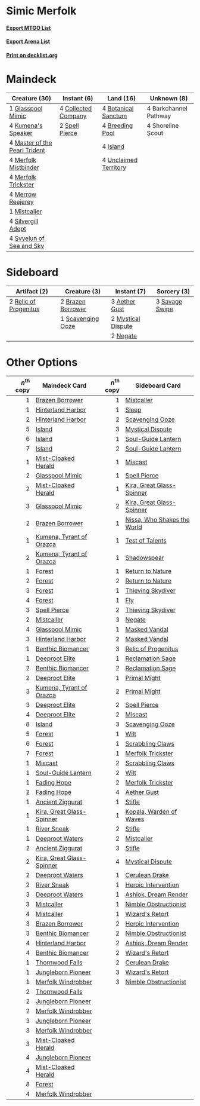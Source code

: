 # Simic Merfolk

#### [Export MTGO List](../collection/Simic%20Merfolk/Simic%20Merfolk.txt)
#### [Export Arena List](../collection/Simic%20Merfolk/Simic%20Merfolk_arena.txt)
#### [Print on decklist.org](http://decklist.org/?deckmain=4%09Barkchannel%20Pathway%0A4%09Botanical%20Sanctum%0A4%09Breeding%20Pool%0A4%09Collected%20Company%0A1%09Glasspool%20Mimic%0A4%09Island%0A4%09Kumena's%20Speaker%0A4%09Master%20of%20the%20Pearl%20Trident%0A4%09Merfolk%20Mistbinder%0A4%09Merfolk%20Trickster%0A4%09Merrow%20Reejerey%0A1%09Mistcaller%0A4%09Shoreline%20Scout%0A4%09Silvergill%20Adept%0A2%09Spell%20Pierce%0A4%09Svyelun%20of%20Sea%20and%20Sky%0A4%09Unclaimed%20Territory&deckside=3%09Aether%20Gust%0A2%09Brazen%20Borrower%0A2%09Mystical%20Dispute%0A2%09Negate%0A2%09Relic%20of%20Progenitus%0A3%09Savage%20Swipe%0A1%09Scavenging%20Ooze)
# Maindeck

|                                             Creature (30)                                              |                                         Instant (6)                                          |                                           Land (16)                                            |     Unknown (8)     |
|--------------------------------------------------------------------------------------------------------|----------------------------------------------------------------------------------------------|------------------------------------------------------------------------------------------------|---------------------|
|1 [Glasspool Mimic](http://gatherer.wizards.com/Pages/Card/Details.aspx?multiverseid=491688)            |4 [Collected Company](http://gatherer.wizards.com/Pages/Card/Details.aspx?multiverseid=394519)|4 [Botanical Sanctum](http://gatherer.wizards.com/Pages/Card/Details.aspx?multiverseid=417817)  |4 Barkchannel Pathway|
|4 [Kumena's Speaker](http://gatherer.wizards.com/Pages/Card/Details.aspx?multiverseid=435352)           |2 [Spell Pierce](http://gatherer.wizards.com/Pages/Card/Details.aspx?multiverseid=425876)     |4 [Breeding Pool](http://gatherer.wizards.com/Pages/Card/Details.aspx?multiverseid=97088)       |4 Shoreline Scout    |
|4 [Master of the Pearl Trident](http://gatherer.wizards.com/Pages/Card/Details.aspx?multiverseid=438449)|                                                                                              |4 [Island](http://gatherer.wizards.com/Pages/Card/Details.aspx?multiverseid=439857)             |                     |
|4 [Merfolk Mistbinder](http://gatherer.wizards.com/Pages/Card/Details.aspx?multiverseid=439823)         |                                                                                              |4 [Unclaimed Territory](http://gatherer.wizards.com/Pages/Card/Details.aspx?multiverseid=435419)|                     |
|4 [Merfolk Trickster](http://gatherer.wizards.com/Pages/Card/Details.aspx?multiverseid=442944)          |                                                                                              |                                                                                                |                     |
|4 [Merrow Reejerey](http://gatherer.wizards.com/Pages/Card/Details.aspx?multiverseid=438453)            |                                                                                              |                                                                                                |                     |
|1 [Mistcaller](http://gatherer.wizards.com/Pages/Card/Details.aspx?multiverseid=447198)                 |                                                                                              |                                                                                                |                     |
|4 [Silvergill Adept](http://gatherer.wizards.com/Pages/Card/Details.aspx?multiverseid=139682)           |                                                                                              |                                                                                                |                     |
|4 [Svyelun of Sea and Sky](http://gatherer.wizards.com/Pages/Card/Details.aspx?multiverseid=522145)     |                                                                                              |                                                                                                |                     |


# Sideboard

|                                          Artifact (2)                                          |                                        Creature (3)                                        |                                         Instant (7)                                         |                                       Sorcery (3)                                       |
|------------------------------------------------------------------------------------------------|--------------------------------------------------------------------------------------------|---------------------------------------------------------------------------------------------|-----------------------------------------------------------------------------------------|
|2 [Relic of Progenitus](http://gatherer.wizards.com/Pages/Card/Details.aspx?multiverseid=174824)|2 [Brazen Borrower](http://gatherer.wizards.com/Pages/Card/Details.aspx?multiverseid=473001)|3 [Aether Gust](http://gatherer.wizards.com/Pages/Card/Details.aspx?multiverseid=466796)     |3 [Savage Swipe](http://gatherer.wizards.com/Pages/Card/Details.aspx?multiverseid=464127)|
|                                                                                                |1 [Scavenging Ooze](http://gatherer.wizards.com/Pages/Card/Details.aspx?multiverseid=420783)|2 [Mystical Dispute](http://gatherer.wizards.com/Pages/Card/Details.aspx?multiverseid=473020)|                                                                                         |
|                                                                                                |                                                                                            |2 [Negate](http://gatherer.wizards.com/Pages/Card/Details.aspx?multiverseid=423707)          |                                                                                         |


# Other Options

|*n*<sup>th</sup> copy|                                           Maindeck Card                                           |*n*<sup>th</sup> copy|                                            Sideboard Card                                            |
|--------------------:|---------------------------------------------------------------------------------------------------|--------------------:|------------------------------------------------------------------------------------------------------|
|                    1|[Brazen Borrower](http://gatherer.wizards.com/Pages/Card/Details.aspx?multiverseid=473001)         |                    1|[Mistcaller](http://gatherer.wizards.com/Pages/Card/Details.aspx?multiverseid=447198)                 |
|                    1|[Hinterland Harbor](http://gatherer.wizards.com/Pages/Card/Details.aspx?multiverseid=443128)       |                    1|[Sleep](http://gatherer.wizards.com/Pages/Card/Details.aspx?multiverseid=405385)                      |
|                    2|[Hinterland Harbor](http://gatherer.wizards.com/Pages/Card/Details.aspx?multiverseid=443128)       |                    2|[Scavenging Ooze](http://gatherer.wizards.com/Pages/Card/Details.aspx?multiverseid=420783)            |
|                    5|[Island](http://gatherer.wizards.com/Pages/Card/Details.aspx?multiverseid=439857)                  |                    3|[Mystical Dispute](http://gatherer.wizards.com/Pages/Card/Details.aspx?multiverseid=473020)           |
|                    6|[Island](http://gatherer.wizards.com/Pages/Card/Details.aspx?multiverseid=439857)                  |                    1|[Soul-Guide Lantern](http://gatherer.wizards.com/Pages/Card/Details.aspx?multiverseid=476488)         |
|                    7|[Island](http://gatherer.wizards.com/Pages/Card/Details.aspx?multiverseid=439857)                  |                    2|[Soul-Guide Lantern](http://gatherer.wizards.com/Pages/Card/Details.aspx?multiverseid=476488)         |
|                    1|[Mist-Cloaked Herald](http://gatherer.wizards.com/Pages/Card/Details.aspx?multiverseid=450257)     |                    1|[Miscast](http://gatherer.wizards.com/Pages/Card/Details.aspx?multiverseid=485380)                    |
|                    2|[Glasspool Mimic](http://gatherer.wizards.com/Pages/Card/Details.aspx?multiverseid=491688)         |                    1|[Spell Pierce](http://gatherer.wizards.com/Pages/Card/Details.aspx?multiverseid=425876)               |
|                    2|[Mist-Cloaked Herald](http://gatherer.wizards.com/Pages/Card/Details.aspx?multiverseid=450257)     |                    1|[Kira, Great Glass-Spinner](http://gatherer.wizards.com/Pages/Card/Details.aspx?multiverseid=74445)   |
|                    3|[Glasspool Mimic](http://gatherer.wizards.com/Pages/Card/Details.aspx?multiverseid=491688)         |                    2|[Kira, Great Glass-Spinner](http://gatherer.wizards.com/Pages/Card/Details.aspx?multiverseid=74445)   |
|                    2|[Brazen Borrower](http://gatherer.wizards.com/Pages/Card/Details.aspx?multiverseid=473001)         |                    1|[Nissa, Who Shakes the World](http://gatherer.wizards.com/Pages/Card/Details.aspx?multiverseid=461096)|
|                    1|[Kumena, Tyrant of Orazca](http://gatherer.wizards.com/Pages/Card/Details.aspx?multiverseid=439821)|                    1|[Test of Talents](http://gatherer.wizards.com/Pages/Card/Details.aspx?multiverseid=513536)            |
|                    2|[Kumena, Tyrant of Orazca](http://gatherer.wizards.com/Pages/Card/Details.aspx?multiverseid=439821)|                    1|[Shadowspear](http://gatherer.wizards.com/Pages/Card/Details.aspx?multiverseid=476487)                |
|                    1|[Forest](http://gatherer.wizards.com/Pages/Card/Details.aspx?multiverseid=439860)                  |                    1|[Return to Nature](http://gatherer.wizards.com/Pages/Card/Details.aspx?multiverseid=461102)           |
|                    2|[Forest](http://gatherer.wizards.com/Pages/Card/Details.aspx?multiverseid=439860)                  |                    2|[Return to Nature](http://gatherer.wizards.com/Pages/Card/Details.aspx?multiverseid=461102)           |
|                    3|[Forest](http://gatherer.wizards.com/Pages/Card/Details.aspx?multiverseid=439860)                  |                    1|[Thieving Skydiver](http://gatherer.wizards.com/Pages/Card/Details.aspx?multiverseid=495618)          |
|                    4|[Forest](http://gatherer.wizards.com/Pages/Card/Details.aspx?multiverseid=439860)                  |                    1|[Fly](http://gatherer.wizards.com/Pages/Card/Details.aspx?multiverseid=527346)                        |
|                    3|[Spell Pierce](http://gatherer.wizards.com/Pages/Card/Details.aspx?multiverseid=425876)            |                    2|[Thieving Skydiver](http://gatherer.wizards.com/Pages/Card/Details.aspx?multiverseid=495618)          |
|                    2|[Mistcaller](http://gatherer.wizards.com/Pages/Card/Details.aspx?multiverseid=447198)              |                    3|[Negate](http://gatherer.wizards.com/Pages/Card/Details.aspx?multiverseid=423707)                     |
|                    4|[Glasspool Mimic](http://gatherer.wizards.com/Pages/Card/Details.aspx?multiverseid=491688)         |                    1|[Masked Vandal](http://gatherer.wizards.com/Pages/Card/Details.aspx?multiverseid=503800)              |
|                    3|[Hinterland Harbor](http://gatherer.wizards.com/Pages/Card/Details.aspx?multiverseid=443128)       |                    2|[Masked Vandal](http://gatherer.wizards.com/Pages/Card/Details.aspx?multiverseid=503800)              |
|                    1|[Benthic Biomancer](http://gatherer.wizards.com/Pages/Card/Details.aspx?multiverseid=457176)       |                    3|[Relic of Progenitus](http://gatherer.wizards.com/Pages/Card/Details.aspx?multiverseid=174824)        |
|                    1|[Deeproot Elite](http://gatherer.wizards.com/Pages/Card/Details.aspx?multiverseid=439784)          |                    1|[Reclamation Sage](http://gatherer.wizards.com/Pages/Card/Details.aspx?multiverseid=389651)           |
|                    2|[Benthic Biomancer](http://gatherer.wizards.com/Pages/Card/Details.aspx?multiverseid=457176)       |                    2|[Reclamation Sage](http://gatherer.wizards.com/Pages/Card/Details.aspx?multiverseid=389651)           |
|                    2|[Deeproot Elite](http://gatherer.wizards.com/Pages/Card/Details.aspx?multiverseid=439784)          |                    1|[Primal Might](http://gatherer.wizards.com/Pages/Card/Details.aspx?multiverseid=485520)               |
|                    3|[Kumena, Tyrant of Orazca](http://gatherer.wizards.com/Pages/Card/Details.aspx?multiverseid=439821)|                    2|[Primal Might](http://gatherer.wizards.com/Pages/Card/Details.aspx?multiverseid=485520)               |
|                    3|[Deeproot Elite](http://gatherer.wizards.com/Pages/Card/Details.aspx?multiverseid=439784)          |                    2|[Spell Pierce](http://gatherer.wizards.com/Pages/Card/Details.aspx?multiverseid=425876)               |
|                    4|[Deeproot Elite](http://gatherer.wizards.com/Pages/Card/Details.aspx?multiverseid=439784)          |                    2|[Miscast](http://gatherer.wizards.com/Pages/Card/Details.aspx?multiverseid=485380)                    |
|                    8|[Island](http://gatherer.wizards.com/Pages/Card/Details.aspx?multiverseid=439857)                  |                    3|[Scavenging Ooze](http://gatherer.wizards.com/Pages/Card/Details.aspx?multiverseid=420783)            |
|                    5|[Forest](http://gatherer.wizards.com/Pages/Card/Details.aspx?multiverseid=439860)                  |                    1|[Wilt](http://gatherer.wizards.com/Pages/Card/Details.aspx?multiverseid=479696)                       |
|                    6|[Forest](http://gatherer.wizards.com/Pages/Card/Details.aspx?multiverseid=439860)                  |                    1|[Scrabbling Claws](http://gatherer.wizards.com/Pages/Card/Details.aspx?multiverseid=451173)           |
|                    7|[Forest](http://gatherer.wizards.com/Pages/Card/Details.aspx?multiverseid=439860)                  |                    1|[Merfolk Trickster](http://gatherer.wizards.com/Pages/Card/Details.aspx?multiverseid=442944)          |
|                    1|[Miscast](http://gatherer.wizards.com/Pages/Card/Details.aspx?multiverseid=485380)                 |                    2|[Scrabbling Claws](http://gatherer.wizards.com/Pages/Card/Details.aspx?multiverseid=451173)           |
|                    1|[Soul-Guide Lantern](http://gatherer.wizards.com/Pages/Card/Details.aspx?multiverseid=476488)      |                    2|[Wilt](http://gatherer.wizards.com/Pages/Card/Details.aspx?multiverseid=479696)                       |
|                    1|[Fading Hope](http://gatherer.wizards.com/Pages/Card/Details.aspx?multiverseid=534812)             |                    2|[Merfolk Trickster](http://gatherer.wizards.com/Pages/Card/Details.aspx?multiverseid=442944)          |
|                    2|[Fading Hope](http://gatherer.wizards.com/Pages/Card/Details.aspx?multiverseid=534812)             |                    4|[Aether Gust](http://gatherer.wizards.com/Pages/Card/Details.aspx?multiverseid=466796)                |
|                    1|[Ancient Ziggurat](http://gatherer.wizards.com/Pages/Card/Details.aspx?multiverseid=189271)        |                    1|[Stifle](http://gatherer.wizards.com/Pages/Card/Details.aspx?multiverseid=382377)                     |
|                    1|[Kira, Great Glass-Spinner](http://gatherer.wizards.com/Pages/Card/Details.aspx?multiverseid=74445)|                    1|[Kopala, Warden of Waves](http://gatherer.wizards.com/Pages/Card/Details.aspx?multiverseid=435213)    |
|                    1|[River Sneak](http://gatherer.wizards.com/Pages/Card/Details.aspx?multiverseid=435222)             |                    2|[Stifle](http://gatherer.wizards.com/Pages/Card/Details.aspx?multiverseid=382377)                     |
|                    1|[Deeproot Waters](http://gatherer.wizards.com/Pages/Card/Details.aspx?multiverseid=435203)         |                    2|[Mistcaller](http://gatherer.wizards.com/Pages/Card/Details.aspx?multiverseid=447198)                 |
|                    2|[Ancient Ziggurat](http://gatherer.wizards.com/Pages/Card/Details.aspx?multiverseid=189271)        |                    3|[Stifle](http://gatherer.wizards.com/Pages/Card/Details.aspx?multiverseid=382377)                     |
|                    2|[Kira, Great Glass-Spinner](http://gatherer.wizards.com/Pages/Card/Details.aspx?multiverseid=74445)|                    4|[Mystical Dispute](http://gatherer.wizards.com/Pages/Card/Details.aspx?multiverseid=473020)           |
|                    2|[Deeproot Waters](http://gatherer.wizards.com/Pages/Card/Details.aspx?multiverseid=435203)         |                    1|[Cerulean Drake](http://gatherer.wizards.com/Pages/Card/Details.aspx?multiverseid=466807)             |
|                    2|[River Sneak](http://gatherer.wizards.com/Pages/Card/Details.aspx?multiverseid=435222)             |                    1|[Heroic Intervention](http://gatherer.wizards.com/Pages/Card/Details.aspx?multiverseid=423776)        |
|                    3|[Deeproot Waters](http://gatherer.wizards.com/Pages/Card/Details.aspx?multiverseid=435203)         |                    1|[Ashiok, Dream Render](http://gatherer.wizards.com/Pages/Card/Details.aspx?multiverseid=461155)       |
|                    3|[Mistcaller](http://gatherer.wizards.com/Pages/Card/Details.aspx?multiverseid=447198)              |                    1|[Nimble Obstructionist](http://gatherer.wizards.com/Pages/Card/Details.aspx?multiverseid=430729)      |
|                    4|[Mistcaller](http://gatherer.wizards.com/Pages/Card/Details.aspx?multiverseid=447198)              |                    1|[Wizard's Retort](http://gatherer.wizards.com/Pages/Card/Details.aspx?multiverseid=442963)            |
|                    3|[Brazen Borrower](http://gatherer.wizards.com/Pages/Card/Details.aspx?multiverseid=473001)         |                    2|[Heroic Intervention](http://gatherer.wizards.com/Pages/Card/Details.aspx?multiverseid=423776)        |
|                    3|[Benthic Biomancer](http://gatherer.wizards.com/Pages/Card/Details.aspx?multiverseid=457176)       |                    2|[Nimble Obstructionist](http://gatherer.wizards.com/Pages/Card/Details.aspx?multiverseid=430729)      |
|                    4|[Hinterland Harbor](http://gatherer.wizards.com/Pages/Card/Details.aspx?multiverseid=443128)       |                    2|[Ashiok, Dream Render](http://gatherer.wizards.com/Pages/Card/Details.aspx?multiverseid=461155)       |
|                    4|[Benthic Biomancer](http://gatherer.wizards.com/Pages/Card/Details.aspx?multiverseid=457176)       |                    2|[Wizard's Retort](http://gatherer.wizards.com/Pages/Card/Details.aspx?multiverseid=442963)            |
|                    1|[Thornwood Falls](http://gatherer.wizards.com/Pages/Card/Details.aspx?multiverseid=405420)         |                    2|[Cerulean Drake](http://gatherer.wizards.com/Pages/Card/Details.aspx?multiverseid=466807)             |
|                    1|[Jungleborn Pioneer](http://gatherer.wizards.com/Pages/Card/Details.aspx?multiverseid=439794)      |                    3|[Wizard's Retort](http://gatherer.wizards.com/Pages/Card/Details.aspx?multiverseid=442963)            |
|                    1|[Merfolk Windrobber](http://gatherer.wizards.com/Pages/Card/Details.aspx?multiverseid=491700)      |                    3|[Nimble Obstructionist](http://gatherer.wizards.com/Pages/Card/Details.aspx?multiverseid=430729)      |
|                    2|[Thornwood Falls](http://gatherer.wizards.com/Pages/Card/Details.aspx?multiverseid=405420)         |                     |                                                                                                      |
|                    2|[Jungleborn Pioneer](http://gatherer.wizards.com/Pages/Card/Details.aspx?multiverseid=439794)      |                     |                                                                                                      |
|                    2|[Merfolk Windrobber](http://gatherer.wizards.com/Pages/Card/Details.aspx?multiverseid=491700)      |                     |                                                                                                      |
|                    3|[Jungleborn Pioneer](http://gatherer.wizards.com/Pages/Card/Details.aspx?multiverseid=439794)      |                     |                                                                                                      |
|                    3|[Merfolk Windrobber](http://gatherer.wizards.com/Pages/Card/Details.aspx?multiverseid=491700)      |                     |                                                                                                      |
|                    3|[Mist-Cloaked Herald](http://gatherer.wizards.com/Pages/Card/Details.aspx?multiverseid=450257)     |                     |                                                                                                      |
|                    4|[Jungleborn Pioneer](http://gatherer.wizards.com/Pages/Card/Details.aspx?multiverseid=439794)      |                     |                                                                                                      |
|                    4|[Mist-Cloaked Herald](http://gatherer.wizards.com/Pages/Card/Details.aspx?multiverseid=450257)     |                     |                                                                                                      |
|                    8|[Forest](http://gatherer.wizards.com/Pages/Card/Details.aspx?multiverseid=439860)                  |                     |                                                                                                      |
|                    4|[Merfolk Windrobber](http://gatherer.wizards.com/Pages/Card/Details.aspx?multiverseid=491700)      |                     |                                                                                                      |

